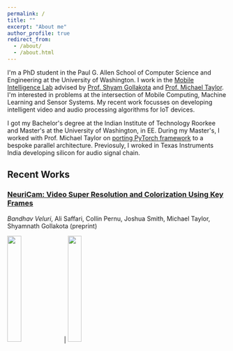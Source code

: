 ```yaml
---
permalink: /
title: ""
excerpt: "About me"
author_profile: true
redirect_from: 
  - /about/
  - /about.html
---
```

I'm a PhD student in the Paul G. Allen School of Computer Science and Engineering at the University of Washington. I work in the [Mobile Intelligence Lab](http://netlab.cs.washington.edu) advised by [Prof. Shyam Gollakota](https://homes.cs.washington.edu/~gshyam/) and [Prof. Michael Taylor](http://michaeltaylor.org/). I'm interested in problems at the intersection of Mobile Computing, Machine Learning and Sensor Systems. My recent work focusses on developing intelligent video and audio processing algorithms for IoT devices.

I got my Bachelor's degree at the Indian Institute of Technology Roorkee and Master's at the University of Washington, in EE. During my Master's, I worked with Prof. Michael Taylor on [porting PyTorch framework](https://github.com/cornell-brg/hb-pytorch) to a bespoke parallel architecture. Previosuly, I wroked in Texas Instruments India developing silicon for audio signal chain.

## Recent Works
### [NeuriCam: Video Super Resolution and Colorization Using Key Frames](https://arxiv.org/abs/2207.12496)
_Bandhav Veluri_, Ali Saffari, Collin Pernu, Joshua Smith, Michael Taylor, Shyamnath Gollakota
(preprint)

<img src="https://github.com/vb000/NeuriCam/blob/main/model/demo.gif" width=25% /> | <img src="https://github.com/vb000/NeuriCam/blob/main/model/system.png" width=25% />